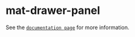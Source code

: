 # mat-drawer-panel

See the [`documentation page`](http://expandjs.com/elements/mat-drawer-panel) for more information.